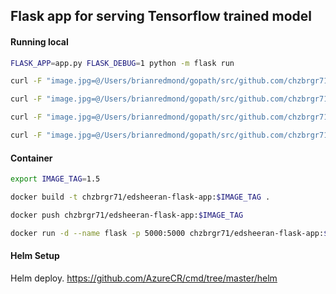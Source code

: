 ## Flask app for serving Tensorflow trained model

#### Running local

```bash
FLASK_APP=app.py FLASK_DEBUG=1 python -m flask run

curl -F "image.jpg=@/Users/brianredmond/gopath/src/github.com/chzbrgr71/flask-tf/samples/edsheeran.jpg" http://localhost:5000/detect_image

curl -F "image.jpg=@/Users/brianredmond/gopath/src/github.com/chzbrgr71/flask-tf/samples/bradpitt.jpg" http://localhost:5000/detect_image

curl -F "image.jpg=@/Users/brianredmond/gopath/src/github.com/chzbrgr71/flask-tf/samples/brianredmond.jpg" http://localhost:5000/detect_image

curl -F "image.jpg=@/Users/brianredmond/gopath/src/github.com/chzbrgr71/flask-tf/samples/edsheeran.jpg" http://40.78.47.97:5000/detect_image
```

#### Container

```bash
export IMAGE_TAG=1.5

docker build -t chzbrgr71/edsheeran-flask-app:$IMAGE_TAG .

docker push chzbrgr71/edsheeran-flask-app:$IMAGE_TAG

docker run -d --name flask -p 5000:5000 chzbrgr71/edsheeran-flask-app:$IMAGE_TAG
```

#### Helm Setup

Helm deploy. https://github.com/AzureCR/cmd/tree/master/helm  